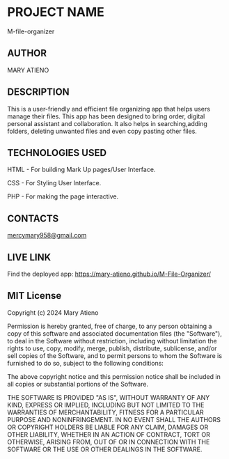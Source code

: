 # PROJECT NAME

M-file-organizer

## AUTHOR

MARY ATIENO

## DESCRIPTION

This is a user-friendly and efficient file organizing app that helps users manage their files. This app has been designed to bring order, digital personal assistant and collaboration. It also helps in searching,adding folders, deleting unwanted files and even copy pasting other files.

## TECHNOLOGIES USED

HTML - For building Mark Up pages/User Interface.

CSS - For Styling User Interface.

PHP - For making the page interactive.

## CONTACTS

<mercymary958@gmail.com>

## LIVE LINK

Find the deployed app: <https://mary-atieno.github.io/M-File-Organizer/>

## MIT License

Copyright (c) 2024 Mary Atieno

Permission is hereby granted, free of charge, to any person obtaining a copy
of this software and associated documentation files (the "Software"), to deal
in the Software without restriction, including without limitation the rights
to use, copy, modify, merge, publish, distribute, sublicense, and/or sell
copies of the Software, and to permit persons to whom the Software is
furnished to do so, subject to the following conditions:

The above copyright notice and this permission notice shall be included in all
copies or substantial portions of the Software.

THE SOFTWARE IS PROVIDED "AS IS", WITHOUT WARRANTY OF ANY KIND, EXPRESS OR
IMPLIED, INCLUDING BUT NOT LIMITED TO THE WARRANTIES OF MERCHANTABILITY,
FITNESS FOR A PARTICULAR PURPOSE AND NONINFRINGEMENT. IN NO EVENT SHALL THE
AUTHORS OR COPYRIGHT HOLDERS BE LIABLE FOR ANY CLAIM, DAMAGES OR OTHER
LIABILITY, WHETHER IN AN ACTION OF CONTRACT, TORT OR OTHERWISE, ARISING FROM,
OUT OF OR IN CONNECTION WITH THE SOFTWARE OR THE USE OR OTHER DEALINGS IN THE
SOFTWARE.
